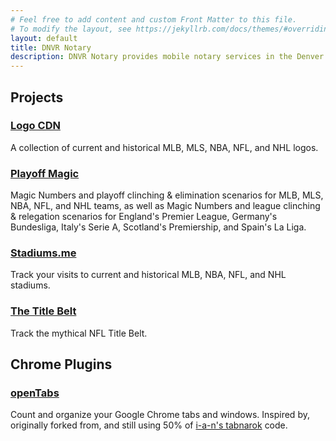 ```yaml
---
# Feel free to add content and custom Front Matter to this file.
# To modify the layout, see https://jekyllrb.com/docs/themes/#overriding-theme-defaults
layout: default
title: DNVR Notary
description: DNVR Notary provides mobile notary services in the Denver Metro area.
---
```


## Projects

### [Logo CDN](https://logocdn.com)

A collection of current and historical MLB, MLS, NBA, NFL, and NHL logos.

### [Playoff Magic](https://playoffmagic.com)

Magic Numbers and playoff clinching & elimination scenarios for MLB, MLS, NBA, NFL, and NHL teams, as well as Magic Numbers and league clinching & relegation scenarios for England's Premier League, Germany's Bundesliga, Italy's Serie A, Scotland's Premiership, and Spain's La Liga.

### [Stadiums.me](https://stadiums.me)

Track your visits to current and historical MLB, NBA, NFL, and NHL stadiums.

### [The Title Belt](https://thetitlebelt.com)

Track the mythical NFL Title Belt.

## Chrome Plugins

### [openTabs](https://chrome.google.com/webstore/detail/opentabs/ldnbelnhmpjjlibfandpolkgfkgombma?hl=en&authuser=0)

Count and organize your Google Chrome tabs and windows. Inspired by, originally forked from, and still using 50% of [i-a-n's tabnarok](https://github.com/i-a-n/tabnarok) code.

